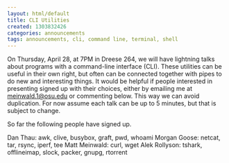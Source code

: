 ```yaml
---
layout: html/default
title: CLI Utilities
created: 1303832426
categories: announcements
tags: announcements, cli, command line, terminal, shell
---
```

On Thursday, April 28, at 7PM in Dreese 264, we will have lightning talks about programs with a command-line interface (CLI). These utilities can be useful in their own right, but often can be connected together with pipes to do new and interesting things. It would be helpful if people interested in presenting signed up with their choices, either by emailing me at meinwald.1@osu.edu or commenting below. This way we can avoid duplication. For now assume each talk can be up to 5 minutes, but that is subject to change.

So far the following people have signed up.

Dan Thau: awk, clive, busybox, graft, pwd, whoami
Morgan Goose: netcat, tar, rsync, iperf, tee
Matt Meinwald: curl, wget
Alek Rollyson: tshark, offlineimap, slock, packer, gnupg, rtorrent
